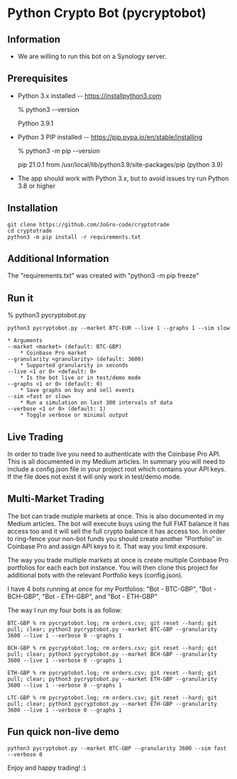 # Python Crypto Bot (pycryptobot)
## Information
* We are willing to run this bot on a Synology server.  

## Prerequisites

* Python 3.x installed -- https://installpython3.com

    % python3 --version
    
    Python 3.9.1
    
* Python 3 PIP installed -- https://pip.pypa.io/en/stable/installing

    % python3 -m pip --version
    
    pip 21.0.1 from /usr/local/lib/python3.9/site-packages/pip (python 3.9)

 * The app should work with Python 3.x, but to avoid issues try run Python 3.8 or higher

## Installation

    git clone https://github.com/JoGro-code/cryptotrade
    cd cryptotrade
    python3 -m pip install -r requirements.txt

## Additional Information

The "requirements.txt" was created with "python3 -m pip freeze"

## Run it

% python3 pycryptobot.py <arguments>
    
    python3 pycryptobot.py --market BTC-EUR --live 1 --graphs 1 --sim slow

    * Arguments
    --market <market> (default: BTC-GBP)
        * Coinbase Pro market
    --granularity <granularity> (default: 3600)
        * Supported granularity in seconds
    --live <1 or 0> <default: 0>
        * Is the bot live or in test/demo mode
    --graphs <1 or 0> (default: 0)
        * Save graphs on buy and sell events
    --sim <fast or slow>
        * Run a simulation on last 300 intervals of data
    --verbose <1 or 0> (default: 1)
        * Toggle verbose or minimal output

## Live Trading

In order to trade live you need to authenticate with the Coinbase Pro API. This is all documented in my Medium articles. In summary you will need to include a config.json file in your project root which contains your API keys. If the file does not exist it will only work in test/demo mode.

## Multi-Market Trading

The bot can trade mutiple markets at once. This is also documented in my Medium articles. The bot will execute buys using the full FIAT balance it has access too and it will sell the full crypto balance it has access too. In order to ring-fence your non-bot funds you should create another "Portfolio" in Coinbase Pro and assign API keys to it. That way you limit exposure. 

The way you trade multiple markets at once is create multiple Coinbase Pro portfolios for each each bot instance. You will then clone this project for additional bots with the relevant Portfolio keys (config.json).

I have 4 bots running at once for my Portfolios: "Bot - BTC-GBP", "Bot - BCH-GBP", "Bot - ETH-GBP", and "Bot - ETH-GBP"

The way I run my four bots is as follow:

    BTC-GBP % rm pycryptobot.log; rm orders.csv; git reset --hard; git pull; clear; python3 pycryptobot.py --market BTC-GBP --granularity 3600 --live 1 --verbose 0 --graphs 1

    BCH-GBP % rm pycryptobot.log; rm orders.csv; git reset --hard; git pull; clear; python3 pycryptobot.py --market BCH-GBP --granularity 3600 --live 1 --verbose 0 --graphs 1
    
    ETH-GBP % rm pycryptobot.log; rm orders.csv; git reset --hard; git pull; clear; python3 pycryptobot.py --market ETH-GBP --granularity 3600 --live 1 --verbose 0 --graphs 1
    
    LTC-GBP % rm pycryptobot.log; rm orders.csv; git reset --hard; git pull; clear; python3 pycryptobot.py --market ETH-GBP --granularity 3600 --live 1 --verbose 0 --graphs 1
    
## Fun quick non-live demo

    python3 pycryptobot.py --market BTC-GBP --granularity 3600 --sim fast --verbose 0
    
Enjoy and happy trading! :)
